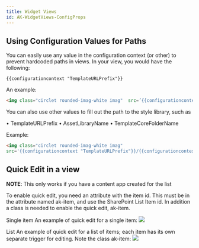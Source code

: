 ```yaml
---
title: Widget Views
id: AK-WidgetViews-ConfigProps
---
```


## Using Configuration Values for Paths

You can easily use any value in the configuration context (or other) to prevent hardcoded paths in views. In your view, you would have the following:

```
{{configurationcontext "TemplateURLPrefix"}}
```
 
 
An example:

```html
<img class="circlet rounded-imag-white imag"  src=’{{configurationcontext "TemplateURLPrefix"}}/somepathtoimage.jpg’ />
```
 
 
You can also use other values to fill out the path to the style library, such as
 
•	TemplateURLPrefix
•	AssetLibraryName
•	TemplateCoreFolderName
 
Example:
 ```html
<img class="circlet rounded-imag-white imag"  
src='{{configurationcontext "TemplateURLPrefix"}}/{{configurationcontext "AssetLibraryName"}}/{{configurationcontext "TemplateCoreFolderName"}}/images/ia-loader.gif’ />
```


## Quick Edit in a view

**NOTE**: This only works if you have a content app created for the list

To enable quick edit, you need an attribute with the item id. This must be in the attribute named ak-item, and use the SharePoint List Item id. In addition a class is needed to enable the quick edit, ak-item.

Single item
An example of quick edit for a single item:
![](https://akuminadownloads.blob.core.windows.net/wiki/AkuminaDev/Widget%20Views/quickcontent-singleitem.png)
 
List
An example of quick edit for a list of items; each item has its own separate trigger for editing. Note the class ak-item:
![](https://akuminadownloads.blob.core.windows.net/wiki/AkuminaDev/Widget%20Views/quickcontent-listitem.png)